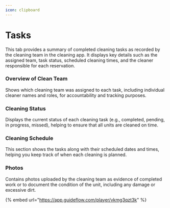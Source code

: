 ```yaml
---
icon: clipboard
---
```


# Tasks

This tab provides a summary of completed cleaning tasks as recorded by the cleaning team in the cleaning app. It displays key details such as the assigned team, task status, scheduled cleaning times, and the cleaner responsible for each reservation.&#x20;

### Overview of Clean Team

Shows which cleaning team was assigned to each task, including individual cleaner names and roles, for accountability and tracking purposes.

### Cleaning Status

Displays the current status of each cleaning task (e.g., completed, pending, in progress, missed), helping to ensure that all units are cleaned on time.

### Cleaning Schedule&#x20;

This section shows the tasks along with their scheduled dates and times, helping you keep track of when each cleaning is planned.

### Photos&#x20;

Contains photos uploaded by the cleaning team as evidence of completed work or to document the condition of the unit, including any damage or excessive dirt.

{% embed url="https://app.guideflow.com/player/vkmg3qzt3k" %}
